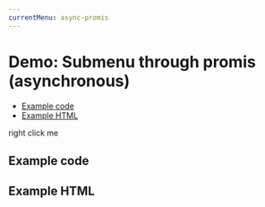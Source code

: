 ```yaml
---
currentMenu: async-promis 
---
```


# Demo: Submenu through promis (asynchronous)

<!-- START doctoc generated TOC please keep comment here to allow auto update -->
<!-- DON'T EDIT THIS SECTION, INSTEAD RE-RUN doctoc TO UPDATE -->


- [Example code](#example-code)
- [Example HTML](#example-html)

<!-- END doctoc generated TOC please keep comment here to allow auto update -->

<span class="context-menu-one btn btn-neutral">right click me</span>

## Example code

<script type="text/javascript" class="showcase">
    var $ = jQuery;
    $(document).ready(function () {
        'use strict';
        var errorItems = { "errorItem": { name: "Items Load error" },};
        var loadItems = function () {
            var dfd = jQuery.Deferred();
            setTimeout(function () {
                dfd.resolve(subItems);
            }, 2000);
            //setTimeout(function () {
            //    dfd.reject(errorItems);
            //}, 1000);
            return dfd.promise();
        };

        var subItems = {
            "sub1": { name: "Submenu1", icon: "edit" },
            "sub2": { name: "Submenu2", icon: "cut" },
        };

        $.contextMenu({
            selector: '.context-menu-one',
            build: function ($trigger, e) {
                return {
                    callback: function (key, options) {
                        var m = "clicked: " + key;
                        console.log(m);
                    },
                    items: {
                        "edit": { name: "Edit", icon: "edit" },
                        "cut": { name: "Cut", icon: "cut" },
                        "status": {
                            name: "Status",
                            icon: "delete",
                            items: loadItems(),
                        },
                        "normalSub": {
                            name: "Normal Sub",
                            items: {
                                "normalsub1": { name: "normal Sub 1"},
                                "normalsub2": { name: "normal Sub 2"},
                                "normalsub3": { name: "normal Sub 3" },
                            }
                        }
                    }
                };
            }
        });

        //normal promise usage example
        var completedPromise = function (status) {
            console.log("completed promise:", status);
        };

        var failPromise = function (status) {
            console.log("fail promise:", status);
        };

        var notifyPromise = function (status) {
            console.log("notify promise:", status);
        };

        $.loadItemsAsync = function() {
            console.log("loadItemsAsync");
            var promise = loadItems();
            $.when(promise).then(completedPromise, failPromise, notifyPromise);
        };

    });
</script>

## Example HTML
<div style="display:none;" class="showcase" data-showcase-import=".context-menu-one"></div>
